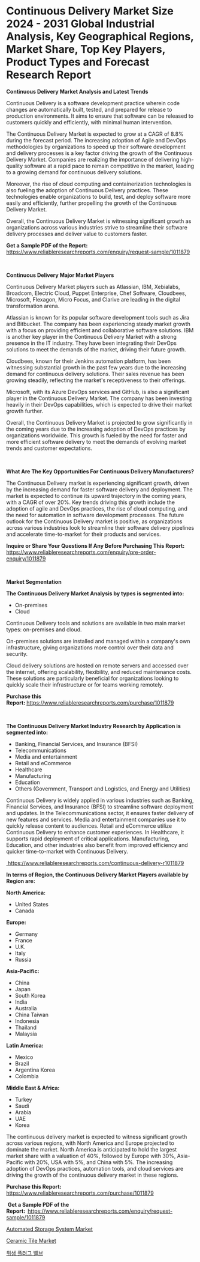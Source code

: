 <p><h1>Continuous Delivery Market Size 2024 - 2031 Global Industrial Analysis, Key Geographical Regions, Market Share, Top Key Players, Product Types and Forecast Research Report</h1></p><p><strong>Continuous Delivery Market Analysis and Latest Trends</strong></p>
<p><p>Continuous Delivery is a software development practice wherein code changes are automatically built, tested, and prepared for release to production environments. It aims to ensure that software can be released to customers quickly and efficiently, with minimal human intervention.</p><p>The Continuous Delivery Market is expected to grow at a CAGR of 8.8% during the forecast period. The increasing adoption of Agile and DevOps methodologies by organizations to speed up their software development and delivery processes is a key factor driving the growth of the Continuous Delivery Market. Companies are realizing the importance of delivering high-quality software at a rapid pace to remain competitive in the market, leading to a growing demand for continuous delivery solutions.</p><p>Moreover, the rise of cloud computing and containerization technologies is also fueling the adoption of Continuous Delivery practices. These technologies enable organizations to build, test, and deploy software more easily and efficiently, further propelling the growth of the Continuous Delivery Market.</p><p>Overall, the Continuous Delivery Market is witnessing significant growth as organizations across various industries strive to streamline their software delivery processes and deliver value to customers faster.</p></p>
<p><strong>Get a Sample PDF of the Report:&nbsp;</strong> <a href="https://www.reliableresearchreports.com/enquiry/request-sample/1011879">https://www.reliableresearchreports.com/enquiry/request-sample/1011879</a></p>
<p>&nbsp;</p>
<p><strong>Continuous Delivery Major Market Players</strong></p>
<p><p>Continuous Delivery Market players such as Atlassian, IBM, Xebialabs, Broadcom, Electric Cloud, Puppet Enterprise, Chef Software, Cloudbees, Microsoft, Flexagon, Micro Focus, and Clarive are leading in the digital transformation arena.</p><p>Atlassian is known for its popular software development tools such as Jira and Bitbucket. The company has been experiencing steady market growth with a focus on providing efficient and collaborative software solutions. IBM is another key player in the Continuous Delivery Market with a strong presence in the IT industry. They have been integrating their DevOps solutions to meet the demands of the market, driving their future growth.</p><p>Cloudbees, known for their Jenkins automation platform, has been witnessing substantial growth in the past few years due to the increasing demand for continuous delivery solutions. Their sales revenue has been growing steadily, reflecting the market's receptiveness to their offerings.</p><p>Microsoft, with its Azure DevOps services and GitHub, is also a significant player in the Continuous Delivery Market. The company has been investing heavily in their DevOps capabilities, which is expected to drive their market growth further.</p><p>Overall, the Continuous Delivery Market is projected to grow significantly in the coming years due to the increasing adoption of DevOps practices by organizations worldwide. This growth is fueled by the need for faster and more efficient software delivery to meet the demands of evolving market trends and customer expectations.</p></p>
<p>&nbsp;</p>
<p><strong>What Are The Key Opportunities For Continuous Delivery Manufacturers?</strong></p>
<p><p>The Continuous Delivery market is experiencing significant growth, driven by the increasing demand for faster software delivery and deployment. The market is expected to continue its upward trajectory in the coming years, with a CAGR of over 20%. Key trends driving this growth include the adoption of agile and DevOps practices, the rise of cloud computing, and the need for automation in software development processes. The future outlook for the Continuous Delivery market is positive, as organizations across various industries look to streamline their software delivery pipelines and accelerate time-to-market for their products and services.</p></p>
<p><strong>Inquire or Share Your Questions If Any Before Purchasing This Report:</strong> <a href="https://www.reliableresearchreports.com/enquiry/pre-order-enquiry/1011879">https://www.reliableresearchreports.com/enquiry/pre-order-enquiry/1011879</a></p>
<p>&nbsp;</p>
<p><strong>Market Segmentation</strong></p>
<p><strong>The Continuous Delivery Market Analysis by types is segmented into:</strong></p>
<p><ul><li>On-premises</li><li>Cloud</li></ul></p>
<p><p>Continuous Delivery tools and solutions are available in two main market types: on-premises and cloud. </p><p>On-premises solutions are installed and managed within a company's own infrastructure, giving organizations more control over their data and security.</p><p>Cloud delivery solutions are hosted on remote servers and accessed over the internet, offering scalability, flexibility, and reduced maintenance costs. These solutions are particularly beneficial for organizations looking to quickly scale their infrastructure or for teams working remotely.</p></p>
<p><strong>Purchase this Report:&nbsp;</strong><a href="https://www.reliableresearchreports.com/purchase/1011879">https://www.reliableresearchreports.com/purchase/1011879</a></p>
<p>&nbsp;</p>
<p><strong>The Continuous Delivery Market Industry Research by Application is segmented into:</strong></p>
<p><ul><li>Banking, Financial Services, and Insurance (BFSI)</li><li>Telecommunications</li><li>Media and entertainment</li><li>Retail and eCommerce</li><li>Healthcare</li><li>Manufacturing</li><li>Education</li><li>Others (Government, Transport and Logistics, and Energy and Utilities)</li></ul></p>
<p><p>Continuous Delivery is widely applied in various industries such as Banking, Financial Services, and Insurance (BFSI) to streamline software deployment and updates. In the Telecommunications sector, it ensures faster delivery of new features and services. Media and entertainment companies use it to quickly release content to audiences. Retail and eCommerce utilize Continuous Delivery to enhance customer experiences. In Healthcare, it supports rapid deployment of critical applications. Manufacturing, Education, and other industries also benefit from improved efficiency and quicker time-to-market with Continuous Delivery.</p></p>
<p><a href="https://www.reliableresearchreports.com/continuous-delivery-r1011879">&nbsp;https://www.reliableresearchreports.com/continuous-delivery-r1011879</a></p>
<p><strong>In terms of Region, the Continuous Delivery Market Players available by Region are:</strong></p>
<p>
    <p> <strong> North America: </strong>
        <ul>
            <li>United States</li>
            <li>Canada</li>
        </ul>
        </p> 
    <p> <strong> Europe: </strong>
        <ul>
            <li>Germany</li>
            <li>France</li>
            <li>U.K.</li>
            <li>Italy</li>
            <li>Russia</li>
        </ul>
        </p> 
    <p> <strong> Asia-Pacific: </strong>
        <ul>
            <li>China</li>
            <li>Japan</li>
            <li>South Korea</li>
            <li>India</li>
            <li>Australia</li>
            <li>China Taiwan</li>
            <li>Indonesia</li>
            <li>Thailand</li>
            <li>Malaysia</li>
        </ul>
        </p> 
    <p> <strong> Latin America: </strong>
        <ul>
            <li>Mexico</li>
            <li>Brazil</li>
            <li>Argentina Korea</li>
            <li>Colombia</li>
        </ul>
        </p> 
    <p> <strong> Middle East & Africa: </strong>
        <ul>
            <li>Turkey</li>
            <li>Saudi</li>
            <li>Arabia</li>
            <li>UAE</li>
            <li>Korea</li>
        </ul>
    </p>
    </p>
<p><p>The continuous delivery market is expected to witness significant growth across various regions, with North America and Europe projected to dominate the market. North America is anticipated to hold the largest market share with a valuation of 40%, followed by Europe with 30%, Asia-Pacific with 20%, USA with 5%, and China with 5%. The increasing adoption of DevOps practices, automation tools, and cloud services are driving the growth of the continuous delivery market in these regions.</p></p>
<p><strong>Purchase this Report: </strong><a href="https://www.reliableresearchreports.com/purchase/1011879">https://www.reliableresearchreports.com/purchase/1011879</a></p>
<p>&nbsp;<strong>Get a Sample PDF of the Report:&nbsp;&nbsp;</strong><a href="https://www.reliableresearchreports.com/enquiry/request-sample/1011879">https://www.reliableresearchreports.com/enquiry/request-sample/1011879</a></p>
<p><strong></strong></p>
<p><p><a href="https://www.linkedin.com/pulse/automated-storage-system-market-furnishes-information-share-gnyie">Automated Storage System Market</a></p><p><a href="https://www.linkedin.com/pulse/ceramic-tile-market-size-growth-segmentation-regional-country-yhhhf?trackingId=FQRbs3sOYsK68UEH6y9wJg%3D%3D">Ceramic Tile Market</a></p><p><a href="https://github.com/lzrvbyqzftro57/Market-Research-Report-List-2/blob/main/692231751529.md">위생 플러그 밸브</a></p></p>